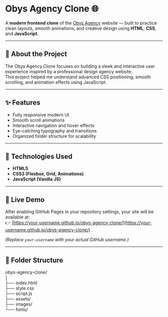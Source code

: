# Obys Agency Clone 🌐

A **modern frontend clone** of the [Obys Agency](https://obys.agency/) website — built to practice clean layouts, smooth animations, and creative design using **HTML**, **CSS**, and **JavaScript**.

---

## 🧠 About the Project
The Obys Agency Clone focuses on building a sleek and interactive user experience inspired by a professional design agency website.  
This project helped me understand advanced CSS positioning, smooth scrolling, and animation effects using JavaScript.

---

## ✨ Features
- Fully responsive modern UI  
- Smooth scroll animations  
- Interactive navigation and hover effects  
- Eye-catching typography and transitions  
- Organized folder structure for scalability  

---

## 🧰 Technologies Used
- **HTML5**  
- **CSS3 (Flexbox, Grid, Animations)**  
- **JavaScript (Vanilla JS)**  

---

## 🚀 Live Demo
After enabling GitHub Pages in your repository settings, your site will be available at:  
👉 [https://your-username.github.io/obys-agency-clone/](https://your-username.github.io/obys-agency-clone/)

*(Replace `your-username` with your actual GitHub username.)*

---

## 📁 Folder Structure

obys-agency-clone/ </br>
│ </br>
├── index.html </br>
├── style.css </br>
├── script.js </br>
├── assets/ </br>
├── images/ </br>
└── fonts/</br>
